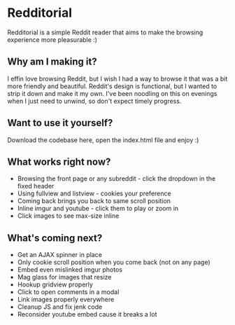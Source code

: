 Redditorial
=================

Redditorial is a simple Reddit reader that aims to make the browsing experience more pleasurable :)


Why am I making it?
-----

I effin love browsing Reddit, but I wish I had a way to browse it that was a bit more friendly and beautiful. Reddit's design is functional, but I wanted to strip it down and make it my own. I've been noodling on this on evenings when I just need to unwind, so don't expect timely progress.


Want to use it yourself?
-----

Download the codebase here, open the index.html file and enjoy :)


What works right now?
-----

+ Browsing the front page or any subreddit - click the dropdown in the fixed header
+ Using fullview and listview - cookies your preference
+ Coming back brings you back to same scroll position
+ Inline imgur and youtube - click them to play or zoom in
+ Click images to see max-size inline


What's coming next?
-----------

+ Get an AJAX spinner in place
+ Only cookie scroll position when you come back (not on any page)
+ Embed even mislinked imgur photos
+ Mag glass for images that resize
+ Hookup gridview properly
+ Click to open comments in a modal
+ Link images properly everywhere
+ Cleanup JS and fix jenk code
+ Reconsider youtube embed cause it breaks a lot